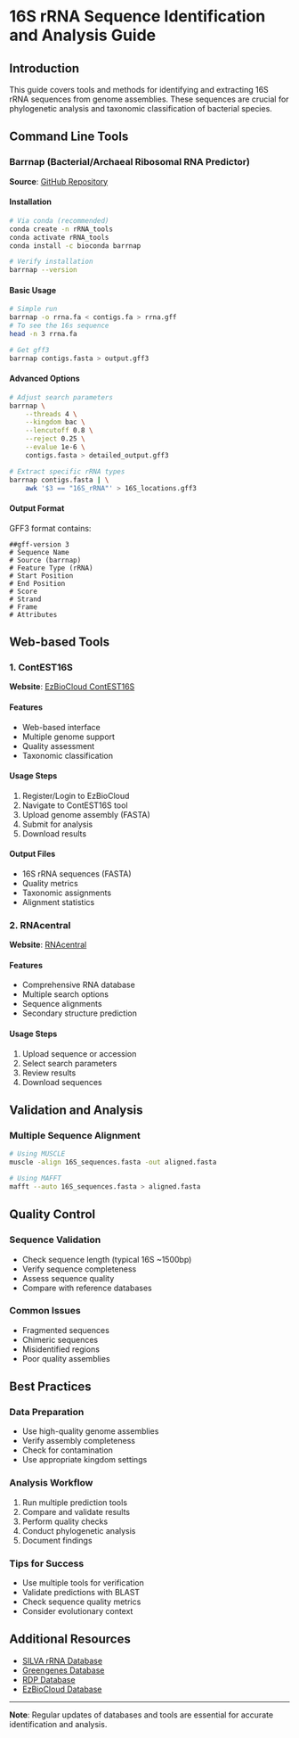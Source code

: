 # 16S rRNA Sequence Identification and Analysis Guide

## Introduction
This guide covers tools and methods for identifying and extracting 16S rRNA sequences from genome assemblies. These sequences are crucial for phylogenetic analysis and taxonomic classification of bacterial species.

## Command Line Tools

### Barrnap (Bacterial/Archaeal Ribosomal RNA Predictor)
**Source**: [GitHub Repository](https://github.com/tseemann/barrnap)

#### Installation
```bash
# Via conda (recommended)
conda create -n rRNA_tools
conda activate rRNA_tools
conda install -c bioconda barrnap

# Verify installation
barrnap --version
```

#### Basic Usage
```bash
# Simple run
barrnap -o rrna.fa < contigs.fa > rrna.gff
# To see the 16s sequence
head -n 3 rrna.fa

# Get gff3
barrnap contigs.fasta > output.gff3
```

#### Advanced Options
```bash
# Adjust search parameters
barrnap \
    --threads 4 \
    --kingdom bac \
    --lencutoff 0.8 \
    --reject 0.25 \
    --evalue 1e-6 \
    contigs.fasta > detailed_output.gff3

# Extract specific rRNA types
barrnap contigs.fasta | \
    awk '$3 == "16S_rRNA"' > 16S_locations.gff3
```

#### Output Format
GFF3 format contains:
```plaintext
##gff-version 3
# Sequence Name
# Source (barrnap)
# Feature Type (rRNA)
# Start Position
# End Position
# Score
# Strand
# Frame
# Attributes
```

## Web-based Tools

### 1. ContEST16S
**Website**: [EzBioCloud ContEST16S](https://www.ezbiocloud.net/tools/contest16s)

#### Features
* Web-based interface
* Multiple genome support
* Quality assessment
* Taxonomic classification

#### Usage Steps
1. Register/Login to EzBioCloud
2. Navigate to ContEST16S tool
3. Upload genome assembly (FASTA)
4. Submit for analysis
5. Download results

#### Output Files
* 16S rRNA sequences (FASTA)
* Quality metrics
* Taxonomic assignments
* Alignment statistics

### 2. RNAcentral
**Website**: [RNAcentral](https://rnacentral.org/)

#### Features
* Comprehensive RNA database
* Multiple search options
* Sequence alignments
* Secondary structure prediction

#### Usage Steps
1. Upload sequence or accession
2. Select search parameters
3. Review results
4. Download sequences

## Validation and Analysis


### Multiple Sequence Alignment
```bash
# Using MUSCLE
muscle -align 16S_sequences.fasta -out aligned.fasta

# Using MAFFT
mafft --auto 16S_sequences.fasta > aligned.fasta
```

## Quality Control

### Sequence Validation
* Check sequence length (typical 16S ~1500bp)
* Verify sequence completeness
* Assess sequence quality
* Compare with reference databases

### Common Issues
* Fragmented sequences
* Chimeric sequences
* Misidentified regions
* Poor quality assemblies

## Best Practices

### Data Preparation
* Use high-quality genome assemblies
* Verify assembly completeness
* Check for contamination
* Use appropriate kingdom settings

### Analysis Workflow
1. Run multiple prediction tools
2. Compare and validate results
3. Perform quality checks
4. Conduct phylogenetic analysis
5. Document findings

### Tips for Success
* Use multiple tools for verification
* Validate predictions with BLAST
* Check sequence quality metrics
* Consider evolutionary context

## Additional Resources

* [SILVA rRNA Database](https://www.arb-silva.de/)
* [Greengenes Database](http://greengenes.secondgenome.com/)
* [RDP Database](http://rdp.cme.msu.edu/)
* [EzBioCloud Database](https://www.ezbiocloud.net/)
---

**Note**: Regular updates of databases and tools are essential for accurate identification and analysis.